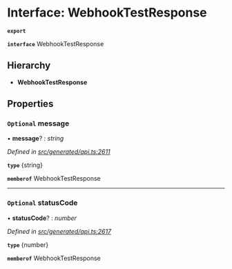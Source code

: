 # Interface: WebhookTestResponse

**`export`** 

**`interface`** WebhookTestResponse

## Hierarchy

* **WebhookTestResponse**

## Properties

### `Optional` message

• **message**? : *string*

*Defined in [src/generated/api.ts:2611](https://github.com/mailslurp/mailslurp-client-ts-js/blob/c5d4ad1/src/generated/api.ts#L2611)*

**`type`** {string}

**`memberof`** WebhookTestResponse

___

### `Optional` statusCode

• **statusCode**? : *number*

*Defined in [src/generated/api.ts:2617](https://github.com/mailslurp/mailslurp-client-ts-js/blob/c5d4ad1/src/generated/api.ts#L2617)*

**`type`** {number}

**`memberof`** WebhookTestResponse
